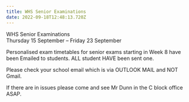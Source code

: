 ```yaml
---
title: WHS Senior Examinations
date: 2022-09-18T12:48:13.720Z
---
```

WHS Senior Examinations  
Thursday 15 September – Friday 23 September

Personalised exam timetables for senior exams starting in Week 8 have been Emailed to students. ALL student HAVE been sent one. 

Please check your school email which is via OUTLOOK MAIL and NOT Gmail.  

If there are in issues please come and see Mr Dunn in the C block office ASAP.